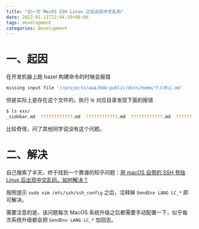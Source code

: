 ```yaml
---
title: "记一次 MacOS SSH Linux 之后出现中文乱码"
date: 2022-01-11T22:44:39+08:00
tags: development
categories: Development
---
```


# 一、起因

在开发机器上跑 bazel 构建命令的时候会报错 


```bash
missing input file '//projects/aaa/bbb:public/docs/home/个人中心.md'
```

但是实际上是存在这个文件的。执行 ls 对应目录发现下面的报错

```bash
$ ls xxx/
_sidebar.md  ????????????.md  ????????????.md  ????????????.md  ????????????.md  ????????????.md  ????????????.md
```

比较奇怪，问了其他同学说没有这个问题。

# 二、解决

自己搜索了半天，终于找到一个靠谱的知乎问题：[用 macOS 自带的 SSH 登陆 Linux 后出现中文乱码，如何解决？](https://www.zhihu.com/question/20117388)

按照提示 `sudo vim /etc/ssh/ssh_config` 之后，注释掉 `SendEnv LANG LC_*` 即可解决。

需要注意的是，该问题每次 MacOS 系统升级之后都需要手动配置一下，似乎每次系统升级都会把 `SendEnv LANG LC_*` 加回去。
